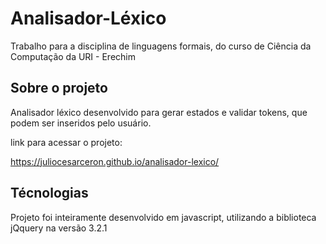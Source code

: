 # Analisador-Léxico

Trabalho para a disciplina de linguagens formais, do curso de Ciência da Computação da URI - Erechim

## Sobre o projeto

Analisador léxico desenvolvido para gerar estados e validar tokens, que podem ser inseridos pelo usuário.

link para acessar o projeto:

https://juliocesarceron.github.io/analisador-lexico/

## Técnologias

Projeto foi inteiramente desenvolvido em javascript, utilizando a biblioteca jQquery na versão 3.2.1
